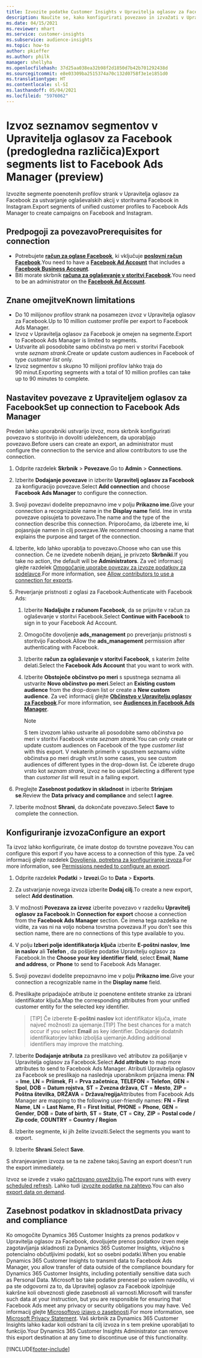 ```yaml
---
title: Izvozite podatke Customer Insights v Upravitelja oglasov za Facebook
description: Naučite se, kako konfigurirati povezavo in izvažati v Upravitelja oglasov za Facebook.
ms.date: 04/15/2021
ms.reviewer: mhart
ms.service: customer-insights
ms.subservice: audience-insights
ms.topic: how-to
author: pkieffer
ms.author: philk
manager: shellyha
ms.openlocfilehash: 37d25aa038ea32b98f2d1850d7b42b701292438d
ms.sourcegitcommit: e8e03309ba2515374a70c132d0758f3e1e1851d0
ms.translationtype: HT
ms.contentlocale: sl-SI
ms.lasthandoff: 05/04/2021
ms.locfileid: "5976062"
---
```

# <a name="export-segments-list-to-facebook-ads-manager-preview"></a><span data-ttu-id="42b21-103">Izvoz seznamov segmentov v Upravitelja oglasov za Facebook (predogledna različica)</span><span class="sxs-lookup"><span data-stu-id="42b21-103">Export segments list to Facebook Ads Manager (preview)</span></span>

<span data-ttu-id="42b21-104">Izvozite segmente poenotenih profilov strank v Upravitelja oglasov za Facebook za ustvarjanje oglaševalskih akcij v storitvama Facebook in Instagram.</span><span class="sxs-lookup"><span data-stu-id="42b21-104">Export segments of unified customer profiles to Facebook Ads Manager to create campaigns on Facebook and Instagram.</span></span>

## <a name="prerequisites-for-connection"></a><span data-ttu-id="42b21-105">Predpogoji za povezavo</span><span class="sxs-lookup"><span data-stu-id="42b21-105">Prerequisites for connection</span></span>

- <span data-ttu-id="42b21-106">Potrebujete [**račun za oglase Facebook**](https://www.facebook.com/business/learn/lessons/step-by-step-ads-manager-account), ki vključuje [**poslovni račun Facebook**](https://business.facebook.com/).</span><span class="sxs-lookup"><span data-stu-id="42b21-106">You need to have a [**Facebook Ad Account**](https://www.facebook.com/business/learn/lessons/step-by-step-ads-manager-account) that includes a [**Facebook Business Account**](https://business.facebook.com/).</span></span>
- <span data-ttu-id="42b21-107">Biti morate skrbnik [**računa za oglaševanje v storitvi Facebook**](https://www.facebook.com/business/learn/lessons/step-by-step-ads-manager-account).</span><span class="sxs-lookup"><span data-stu-id="42b21-107">You need to be an administrator on the [**Facebook Ad Account**](https://www.facebook.com/business/learn/lessons/step-by-step-ads-manager-account).</span></span>

## <a name="known-limitations"></a><span data-ttu-id="42b21-108">Znane omejitve</span><span class="sxs-lookup"><span data-stu-id="42b21-108">Known limitations</span></span>

- <span data-ttu-id="42b21-109">Do 10 milijonov profilov strank na posamezen izvoz v Upravitelja oglasov za Facebook.</span><span class="sxs-lookup"><span data-stu-id="42b21-109">Up to 10 million customer profile per export to Facebook Ads Manager.</span></span>
- <span data-ttu-id="42b21-110">Izvoz v Upravitelja oglasov za Facebook je omejen na segmente.</span><span class="sxs-lookup"><span data-stu-id="42b21-110">Export to Facebook Ads Manager is limited to segments.</span></span>
- <span data-ttu-id="42b21-111">Ustvarite ali posodobite samo občinstva po meri v storitvi Facebook vrste *seznam strank*.</span><span class="sxs-lookup"><span data-stu-id="42b21-111">Create or update custom audiences in Facebook of type *customer list* only.</span></span>
- <span data-ttu-id="42b21-112">Izvoz segmentov s skupno 10 milijoni profilov lahko traja do 90 minut.</span><span class="sxs-lookup"><span data-stu-id="42b21-112">Exporting segments with a total of 10 million profiles can take up to 90 minutes to complete.</span></span>

## <a name="set-up-connection-to-facebook-ads-manager"></a><span data-ttu-id="42b21-113">Nastavitev povezave z Upraviteljem oglasov za Facebook</span><span class="sxs-lookup"><span data-stu-id="42b21-113">Set up connection to Facebook Ads Manager</span></span>

<span data-ttu-id="42b21-114">Preden lahko uporabniki ustvarijo izvoz, mora skrbnik konfigurirati povezavo s storitvijo in dovoliti udeležencem, da uporabljajo povezavo.</span><span class="sxs-lookup"><span data-stu-id="42b21-114">Before users can create an export, an administrator must configure the connection to the service and allow contributors to use the connection.</span></span>

1. <span data-ttu-id="42b21-115">Odprite razdelek **Skrbnik** > **Povezave**.</span><span class="sxs-lookup"><span data-stu-id="42b21-115">Go to **Admin** > **Connections**.</span></span>

1. <span data-ttu-id="42b21-116">Izberite **Dodajanje povezave** in izberite **Upravitelj oglasov za Facebook** za konfiguracijo povezave.</span><span class="sxs-lookup"><span data-stu-id="42b21-116">Select **Add connection** and choose **Facebook Ads Manager** to configure the connection.</span></span>

1. <span data-ttu-id="42b21-117">Svoji povezavi dodelite prepoznavno ime v polju **Prikazno ime**.</span><span class="sxs-lookup"><span data-stu-id="42b21-117">Give your connection a recognizable name in the **Display name** field.</span></span> <span data-ttu-id="42b21-118">Ime in vrsta povezave opisujeta to povezavo.</span><span class="sxs-lookup"><span data-stu-id="42b21-118">The name and the type of the connection describe this connection.</span></span> <span data-ttu-id="42b21-119">Priporočamo, da izberete ime, ki pojasnjuje namen in cilj povezave.</span><span class="sxs-lookup"><span data-stu-id="42b21-119">We recommend choosing a name that explains the purpose and target of the connection.</span></span>

1. <span data-ttu-id="42b21-120">Izberite, kdo lahko uporablja to povezavo.</span><span class="sxs-lookup"><span data-stu-id="42b21-120">Choose who can use this connection.</span></span> <span data-ttu-id="42b21-121">Če ne izvedete nobenih dejanj, je privzeto **Skrbniki**.</span><span class="sxs-lookup"><span data-stu-id="42b21-121">If you take no action, the default will be **Administrators**.</span></span> <span data-ttu-id="42b21-122">Za več informacij glejte razdelek [Omogočanje uporabe povezav za izvoze podatkov za sodelavce](connections.md#allow-contributors-to-use-a-connection-for-exports).</span><span class="sxs-lookup"><span data-stu-id="42b21-122">For more information, see [Allow contributors to use a connection for exports](connections.md#allow-contributors-to-use-a-connection-for-exports).</span></span>

1. <span data-ttu-id="42b21-123">Preverjanje pristnosti z oglasi za Facebook:</span><span class="sxs-lookup"><span data-stu-id="42b21-123">Authenticate with Facebook Ads:</span></span> 

   1. <span data-ttu-id="42b21-124">Izberite **Nadaljujte z računom Facebook**, da se prijavite v račun za oglaševanje v storitvi Facebook.</span><span class="sxs-lookup"><span data-stu-id="42b21-124">Select **Continue with Facebook** to sign in to your Facebook Ad Account.</span></span>

   1. <span data-ttu-id="42b21-125">Omogočite dovoljenje **ads_management** po preverjanju pristnosti s storitvijo Facebook.</span><span class="sxs-lookup"><span data-stu-id="42b21-125">Allow the **ads_management** permission after authenticating with Facebook.</span></span>

   1. <span data-ttu-id="42b21-126">Izberite **račun za oglaševanje v storitvi Facebook**, s katerim želite delati.</span><span class="sxs-lookup"><span data-stu-id="42b21-126">Select the **Facebook Ads Account** that you want to work with.</span></span>

   1. <span data-ttu-id="42b21-127">Izberite **Obstoječe občinstvo po meri** s spustnega seznama ali ustvarite **Novo občinstvo po meri**.</span><span class="sxs-lookup"><span data-stu-id="42b21-127">Select an **Existing custom audience** from the drop-down list or create a **New custom audience**.</span></span> <span data-ttu-id="42b21-128">Za več informacij glejte [**Občinstvo v Upravitelju oglasov za Facebook**](https://www.facebook.com/business/help/744354708981227?id=2469097953376494).</span><span class="sxs-lookup"><span data-stu-id="42b21-128">For more information, see [**Audiences in Facebook Ads Manager**](https://www.facebook.com/business/help/744354708981227?id=2469097953376494).</span></span>
      > [!NOTE]
      > <span data-ttu-id="42b21-129">S tem izvozom lahko ustvarite ali posodobite samo občinstva po meri v storitvi Facebook vrste *seznam strank*.</span><span class="sxs-lookup"><span data-stu-id="42b21-129">You can only create or update custom audiences on Facebook of the type *customer list* with this export.</span></span> <span data-ttu-id="42b21-130">V nekaterih primerih v spustnem seznamu vidite občinstva po meri drugih vrst.</span><span class="sxs-lookup"><span data-stu-id="42b21-130">In some cases, you see custom audiences of different types in the drop-down list.</span></span> <span data-ttu-id="42b21-131">Če izberete drugo vrsto kot *seznam strank*, izvoz ne bo uspel.</span><span class="sxs-lookup"><span data-stu-id="42b21-131">Selecting a different type than *customer list* will result in a failing export.</span></span> 

1. <span data-ttu-id="42b21-132">Preglejte **Zasebnost podatkov in skladnost** in izberite **Strinjam se**.</span><span class="sxs-lookup"><span data-stu-id="42b21-132">Review the **Data privacy and compliance** and select **I agree**.</span></span>

1. <span data-ttu-id="42b21-133">Izberite možnost **Shrani**, da dokončate povezavo.</span><span class="sxs-lookup"><span data-stu-id="42b21-133">Select **Save** to complete the connection.</span></span>

## <a name="configure-an-export"></a><span data-ttu-id="42b21-134">Konfiguriranje izvoza</span><span class="sxs-lookup"><span data-stu-id="42b21-134">Configure an export</span></span>

<span data-ttu-id="42b21-135">Ta izvoz lahko konfigurirate, če imate dostop do tovrstne povezave.</span><span class="sxs-lookup"><span data-stu-id="42b21-135">You can configure this export if you have access to a connection of this type.</span></span> <span data-ttu-id="42b21-136">Za več informacij glejte razdelek [Dovoljenja, potrebna za konfiguriranje izvoza](export-destinations.md#set-up-a-new-export).</span><span class="sxs-lookup"><span data-stu-id="42b21-136">For more information, see [Permissions needed to configure an export](export-destinations.md#set-up-a-new-export).</span></span>

1. <span data-ttu-id="42b21-137">Odprite razdelek **Podatki** > **Izvozi**.</span><span class="sxs-lookup"><span data-stu-id="42b21-137">Go to **Data** > **Exports**.</span></span>

1. <span data-ttu-id="42b21-138">Za ustvarjanje novega izvoza izberite **Dodaj cilj**.</span><span class="sxs-lookup"><span data-stu-id="42b21-138">To create a new export, select **Add destination**.</span></span> 

1. <span data-ttu-id="42b21-139">V možnosti **Povezava za izvoz** izberite povezavo v razdelku **Upravitelj oglasov za Facebook**.</span><span class="sxs-lookup"><span data-stu-id="42b21-139">In **Connection for export** choose a connection from the **Facebook Ads Manager** section.</span></span> <span data-ttu-id="42b21-140">Če imena tega razdelka ne vidite, za vas ni na voljo nobena tovrstna povezava.</span><span class="sxs-lookup"><span data-stu-id="42b21-140">If you don't see this section name, there are no connections of this type available to you.</span></span>

1. <span data-ttu-id="42b21-141">V polju **Izberi polje identifikatorja ključa** izberite **E-poštni naslov**, **Ime in naslov** ali **Telefon** , da pošljete podatke Upravitelju oglasov za Facebook.</span><span class="sxs-lookup"><span data-stu-id="42b21-141">In the **Choose your key identifier field**, select **Email**, **Name and address**, or **Phone** to send to Facebook Ads Manager.</span></span> 

1. <span data-ttu-id="42b21-142">Svoji povezavi dodelite prepoznavno ime v polju **Prikazno ime**.</span><span class="sxs-lookup"><span data-stu-id="42b21-142">Give your connection a recognizable name in the **Display name** field.</span></span>

1. <span data-ttu-id="42b21-143">Preslikajte pripadajoče atribute iz poenotene entitete stranke za izbrani identifikator ključa.</span><span class="sxs-lookup"><span data-stu-id="42b21-143">Map the corresponding attributes from your unified customer entity for the selected key identifier.</span></span>
   > <span data-ttu-id="42b21-144">[TIP] Če izberete **E-poštni naslov** kot identifikator ključa, imate največ možnosti za ujemanje.</span><span class="sxs-lookup"><span data-stu-id="42b21-144">[TIP] The best chances for a match occur if you select **Email** as key identifier.</span></span> <span data-ttu-id="42b21-145">Dodajanje dodatnih identifikatorjev lahko izboljša ujemanje.</span><span class="sxs-lookup"><span data-stu-id="42b21-145">Adding additional identifiers may improve the matching.</span></span>

1. <span data-ttu-id="42b21-146">Izberite **Dodajanje atributa** za preslikavo več atributov za pošiljanje v Upravitelja oglasov za Facebook.</span><span class="sxs-lookup"><span data-stu-id="42b21-146">Select **Add attribute** to map more attributes to send to Facebook Ads Manager.</span></span> <span data-ttu-id="42b21-147">Atributi Upravitelja oglasov za Facebook se preslikajo na naslednja uporabnikom prijazna imena: **FN** = **Ime**, **LN** = **Priimek**, **FI** = **Prva začetnica**, **TELEFON** = **Telefon**, **GEN** = **Spol**, **DOB** = **Datum rojstva**, **ST** = **Zvezna država**, **CT** = **Mesto**, **ZIP** = **Poštna številka**, **DRŽAVA** = **Država/regija**</span><span class="sxs-lookup"><span data-stu-id="42b21-147">Attributes from Facebook Ads Manager are mapping to the following user-friendly names: **FN** = **First Name**, **LN** = **Last Name**, **FI** = **First Initial**, **PHONE** = **Phone**, **GEN** = **Gender**, **DOB** = **Date of birth**, **ST** = **State**, **CT** = **City**, **ZIP** = **Postal code / Zip code**, **COUNTRY** = **Country / Region**</span></span>

1. <span data-ttu-id="42b21-148">Izberite segmente, ki jih želite izvoziti.</span><span class="sxs-lookup"><span data-stu-id="42b21-148">Select the segments you want to export.</span></span>

1. <span data-ttu-id="42b21-149">Izberite **Shrani**.</span><span class="sxs-lookup"><span data-stu-id="42b21-149">Select **Save**.</span></span>

<span data-ttu-id="42b21-150">S shranjevanjem izvoza se ta ne zažene takoj.</span><span class="sxs-lookup"><span data-stu-id="42b21-150">Saving an export doesn't run the export immediately.</span></span>

<span data-ttu-id="42b21-151">Izvoz se izvede z vsako [načrtovano osvežitvijo](system.md#schedule-tab).</span><span class="sxs-lookup"><span data-stu-id="42b21-151">The export runs with every [scheduled refresh](system.md#schedule-tab).</span></span> <span data-ttu-id="42b21-152">Lahko tudi [izvozite podatke na zahtevo](export-destinations.md#run-exports-on-demand).</span><span class="sxs-lookup"><span data-stu-id="42b21-152">You can also [export data on demand](export-destinations.md#run-exports-on-demand).</span></span> 

## <a name="data-privacy-and-compliance"></a><span data-ttu-id="42b21-153">Zasebnost podatkov in skladnost</span><span class="sxs-lookup"><span data-stu-id="42b21-153">Data privacy and compliance</span></span>

<span data-ttu-id="42b21-154">Ko omogočite Dynamics 365 Customer Insights za prenos podatkov v Upravitelja oglasov za Facebook, dovoljujete prenos podatkov izven meje zagotavljanja skladnosti za Dynamics 365 Customer Insights, vključno s potencialno občutljivimi podatki, kot so osebni podatki.</span><span class="sxs-lookup"><span data-stu-id="42b21-154">When you enable Dynamics 365 Customer Insights to transmit data to Facebook Ads Manager, you allow transfer of data outside of the compliance boundary for Dynamics 365 Customer Insights, including potentially sensitive data such as Personal Data.</span></span> <span data-ttu-id="42b21-155">Microsoft bo take podatke prenesel po vašem navodilu, vi pa ste odgovorni za to, da Upravitelj oglasov za Facebook izpolnjuje kakršne koli obveznosti glede zasebnosti ali varnosti.</span><span class="sxs-lookup"><span data-stu-id="42b21-155">Microsoft will transfer such data at your instruction, but you are responsible for ensuring that Facebook Ads meet any privacy or security obligations you may have.</span></span> <span data-ttu-id="42b21-156">Več informacij glejte [Microsoftovo izjavo o zasebnosti](https://go.microsoft.com/fwlink/?linkid=396732).</span><span class="sxs-lookup"><span data-stu-id="42b21-156">For more information, see [Microsoft Privacy Statement](https://go.microsoft.com/fwlink/?linkid=396732).</span></span>
<span data-ttu-id="42b21-157">Vaš skrbnik za Dynamics 365 Customer Insights lahko kadar koli odstrani ta cilj izvoza in s tem prekine uporabljati to funkcijo.</span><span class="sxs-lookup"><span data-stu-id="42b21-157">Your Dynamics 365 Customer Insights Administrator can remove this export destination at any time to discontinue use of this functionality.</span></span>


[!INCLUDE[footer-include](../includes/footer-banner.md)]
